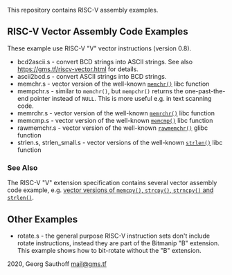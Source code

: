 This repository contains RISC-V assembly examples.


## RISC-V Vector Assembly Code Examples

These example use RISC-V "V" vector instructions (version 0.8).

- bcd2ascii.s - convert BCD strings into ASCII strings. See also
  https://gms.tf/riscv-vector.html for details.
- ascii2bcd.s - convert ASCII strings into BCD strings.
- memchr.s - vector version of the well-known
  [`memchr()`](https://manpath.be/c8/3/memchr) libc function
- mempchr.s - similar to `memchr()`, but `mempchr()` returns the
  one-past-the-end pointer instead of `NULL`. This is more useful
  e.g.  in text scanning code.
- memrchr.s - vector version of the well-known
  [`memrchr()`](https://manpath.be/c8/3/memrchr) libc function
- memcmp.s - vector version of the well-known
  [`memcmp()`](https://manpath.be/c8/3/memcmp) libc function
- rawmemchr.s - vector version of the well-known
  [`rawmemchr()`](https://manpath.be/c8/3/rawmemchr) glibc function
- strlen.s, strlen_small.s - vector versions of the well-known
  [`strlen()`](https://manpath.be/c8/3/strlen) libc function

### See Also

The RISC-V "V" extension specification contains several
vector assembly code example, e.g. [vector versions of `memcpy()`,
`strcpy()`, `strncpy()` and `strlen()`](https://github.com/gsauthof/riscv-v-spec/tree/example-files/example).

## Other Examples

- rotate.s - the general purpose RISC-V instruction sets don't
  include rotate instructions, instead they are part of the
  Bitmanip "B" extension. This example shows how to bit-rotate
  without the "B" extension.

2020, Georg Sauthoff <mail@gms.tf>
